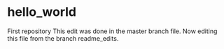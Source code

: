 # hello_world
First repository
This edit was done in the master branch file.
Now editing this file from the branch readme_edits.
